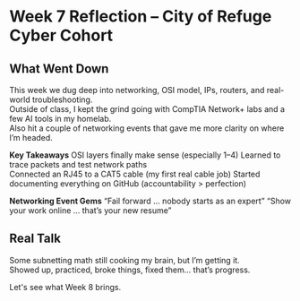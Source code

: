 # Week 7 Reflection – City of Refuge Cyber Cohort

## What Went Down
This week we dug deep into networking, OSI model, IPs, routers, and real-world troubleshooting.  
Outside of class, I kept the grind going with CompTIA Network+ labs and a few AI tools in my homelab.  
Also hit a couple of networking events that gave me more clarity on where I’m headed.  

**Key Takeaways**
OSI layers finally make sense (especially 1–4)
Learned to trace packets and test network paths  
Connected an RJ45 to a CAT5 cable (my first real cable job)
Started documenting everything on GitHub (accountability > perfection)

**Networking Event Gems**
“Fail forward ... nobody starts as an expert”
“Show your work online ... that’s your new resume”

## Real Talk
Some subnetting math still cooking my brain, but I’m getting it.  
Showed up, practiced, broke things, fixed them... that’s progress.


Let's see what Week 8 brings.
